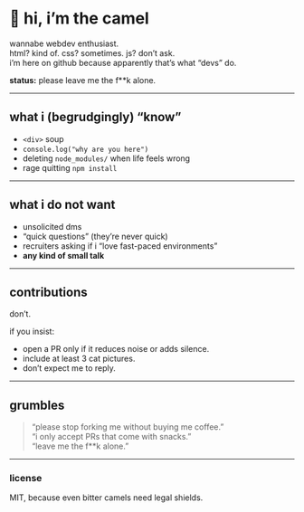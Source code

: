 # 🐪 hi, i’m the camel

wannabe webdev enthusiast.  
html? kind of. css? sometimes. js? don’t ask.  
i’m here on github because apparently that’s what “devs” do.  

**status:** please leave me the f**k alone.  

---

## what i (begrudgingly) “know”
- `<div>` soup
- `console.log("why are you here")`
- deleting `node_modules/` when life feels wrong
- rage quitting `npm install`

---

## what i do not want
- unsolicited dms  
- “quick questions” (they’re never quick)  
- recruiters asking if i “love fast-paced environments”  
- **any kind of small talk**

---

## contributions
don’t.  

if you insist:  
- open a PR only if it reduces noise or adds silence.  
- include at least 3 cat pictures.  
- don’t expect me to reply.  

---

## grumbles
> “please stop forking me without buying me coffee.”  
> “i only accept PRs that come with snacks.”  
> “leave me the f**k alone.”  

---

### license
MIT, because even bitter camels need legal shields.
